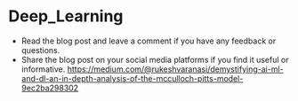 # Deep_Learning 
- Read the blog post and leave a comment if you have any feedback or questions.
- Share the blog post on your social media platforms if you find it useful or informative.
https://medium.com/@rukeshvaranasi/demystifying-ai-ml-and-dl-an-in-depth-analysis-of-the-mcculloch-pitts-model-9ec2ba298302
